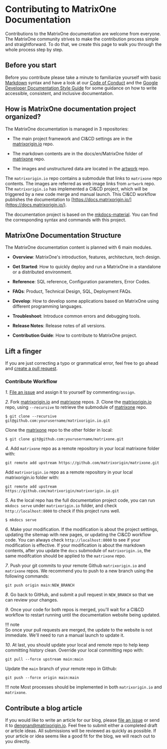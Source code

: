# **Contributing to MatrixOne Documentation**

Contributions to the MatrixOne documentation are welcome from everyone. The MatrixOne community strives to make the contribution process simple and straightforward. To do that, we create this page to walk you through the whole process step by step.

## **Before you start**

Before you contribute please take a minute to familiarize yourself with basic [Markdown](https://www.markdownguide.org/basic-syntax/) syntax and have a look at our [Code of Conduct](../Code-Style/code-of-conduct.md) and the [Google Developer Documentation Style Guide](https://developers.google.com/style/) for some guidance on how to write accessible, consistent, and inclusive documentation.





## **How is MatrixOne documentation project organized?**

The MatrixOne documentation is managed in 3 repositories:

* The main project framework and CI&CD settings are in the [matrixorigin.io](https://github.com/matrixorigin/matrixorigin.io) repo. 

* The markdown contents are in the docs/en/MatrixOne folder of [matrixone](https://github.com/matrixorigin/matrixone) repo. 

* The images and unstructured data are located in the [artwork](https://github.com/matrixorigin/artwork) repo. 

The `matrixorigin.io` repo contains a submodule that links to `matrixone` repo contents. The images are referred as web image links from `artwork` repo. The `matrixorigin.io` has implemented a CI&CD project, which will be triggered by a new code merge and manual launch. This CI&CD workflow publishes the documentation to [https://docs.matrixorigin.io/](https://docs.matrixorigin.io/).  

The documentation project is based on the [mkdocs-material](https://github.com/squidfunk/mkdocs-material). You can find the corresponding syntax and commands with this project.






## **MatrixOne Documentation Structure**

The MatrixOne documentation content is planned with 6 main modules.  

* **Overview**: MatrixOne's introduction, features, architecture, tech design. 

* **Get Started**: How to quickly deploy and run a MatrixOne in a standalone or a distributed environment.

* **Reference**: SQL reference, Configuration parameters, Error Codes.

* **FAQs**: Product, Technical Design, SQL, Deployment FAQs.  

* **Develop**: How to develop some applications based on MatrixOne using different programming languages.

* **Troubleshoot**: Introduce common errors and debugging tools.

* **Release Notes**: Release notes of all versions.

* **Contribution Guide**: How to contribute to MatrixOne project.

## **Lift a finger**

If you are just correcting a typo or grammatical error, feel free to go ahead and [create a pull request](https://github.com/matrixorigin/matrixone/pulls). 




### **Contribute Workflow**

*1*. [File an issue](https://github.com/matrixorigin/matrixone/issues/new/choose) and assign it to yourself by commenting`/assign`.

*2*. Fork [matrixorigin.io](https://github.com/matrixorigin/matrixorigin.io) and [matrixone](https://github.com/matrixorigin/matrixone) repos.
*3*. Clone the [matrixorigin.io](https://github.com/matrixorigin/matrixorigin.io) repo, using `--recursive` to retrieve the submodule of [matrixone](https://github.com/matrixorigin/matrixone) repo.
```
$ git clone --recursive git@github.com:yourusername/matrixorigin.io.git
```
Clone the [matrixone](https://github.com/matrixorigin/matrixorigin.io) repo to the other folder in local:
```
$ git clone git@github.com:yourusername/matrixone.git
```

*4*. Add `matrixone` repo as a remote repository in your local matrixone folder with:  
```
git remote add upstream https://github.com/matrixorigin/matrixone.git
```
Add `matrixorigin.io` repo as a remote repository in your local matrixorigin.io folder with:  
```
git remote add upstream https://github.com/matrixorigin/matrixorigin.io.git
```

*5*. As the local repo has the full documentation project code, you can run `mkdocs serve` under `matrixorigin.io` folder, and check `http://localhost:8000` to check if this project runs well.  
```
$ mkdocs serve
```
*6*. Make your modification. If the modification is about the project settings, updating the sitemap with new pages, or updating the CI&CD workflow code. You can always check `http://localhost:8000` to see if your modification is effective. If your modification is about the markdown contents, after you update the `docs` submodule of `matrixorigin.io`, the same modifcation should be applied to the `matrixone` repo.

*7*. Push your git commits to your remote Github `matrixorigin.io` and `matrixone` repos. We recommend you to push to a new branch using the following commands:
```
git push origin main:NEW_BRANCH
```

*8*. Go back to GitHub, and submit a pull request in `NEW_BRANCH` so that we can review your changes.  

*9*. Once your code for both repos is merged, you'll wait for a CI&CD workflow to restart running until the documentation website being updated.

!!! note  
    So once your pull requests are merged, the update to the website is not immediate. We'll need to run a manual launch to update it. 

*10*. At last, you should update your local and remote repo to help keep committing history clean. Override your local committing repo with:  
```
git pull --force upstream main:main
```
Update the `main` branch of your remote repo in Github:
```
git push --force origin main:main
```

!!! note
    Most processes should be implemented in both `matrixorigin.io` and `matrixone`.  


## **Contribute a blog article**

If you would like to write an article for our blog, please [file an issue](https://github.com/matrixorigin/matrixone/issues/new/choose) or send it to [dengnan@matrixorigin.io](mailto:dengnan@matrixorigin.io). Feel free to submit either a completed draft or article ideas. All submissions will be reviewed as quickly as possible. If your article or idea seems like a good fit for the blog, we will reach out to you directly.